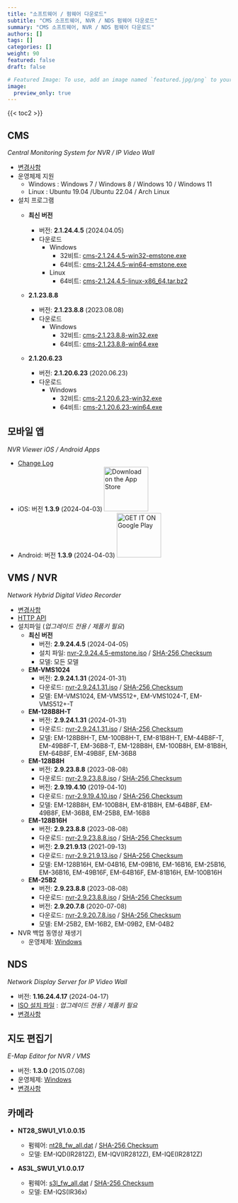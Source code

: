 ```yaml
---
title: "소프트웨어 / 펌웨어 다운로드"
subtitle: "CMS 소프트웨어, NVR / NDS 펌웨어 다운로드"
summary: "CMS 소프트웨어, NVR / NDS 펌웨어 다운로드"
authors: []
tags: []
categories: []
weight: 90
featured: false
draft: false

# Featured Image: To use, add an image named `featured.jpg/png` to your page's folder.
image:
  preview_only: true
---
```


{{< toc2 >}}

## CMS

*Central Monitoring System for NVR / IP Video Wall*

- [변경사항](/docs/cms/changelog/cms21.html)
- 운영체제 지원
  - Windows : Windows 7 / Windows 8 / Windows 10 / Windows 11
  - Linux : Ubuntu 19.04 /Ubuntu 22.04 / Arch Linux
- 설치 프로그램
  - **최신 버전**
    - 버전: **2.1.24.4.5** (2024.04.05)
    - 다운로드
      - Windows
        - 32비트: [cms-2.1.24.4.5-win32-emstone.exe](https://www.emstone.com/data/cms/cms-2.1.24.4.5-win32-emstone.exe)
        - 64비트: [cms-2.1.24.4.5-win64-emstone.exe](https://www.emstone.com/data/cms/cms-2.1.24.4.5-win64-emstone.exe)
      - Linux
        - 64비트: [cms-2.1.24.4.5-linux-x86_64.tar.bz2](https://www.emstone.com/data/cms/cms-2.1.24.4.5-linux-x86_64.tar.bz2)

  - **2.1.23.8.8**
    - 버전: **2.1.23.8.8** (2023.08.08)
    - 다운로드
      - Windows
        - 32비트: [cms-2.1.23.8.8-win32.exe](https://www.emstone.com/data/tta/cms/cms-2.1.23.8.8-win32.exe)
        - 64비트: [cms-2.1.23.8.8-win64.exe](https://www.emstone.com/data/tta/cms/cms-2.1.23.8.8-win64.exe)

  - **2.1.20.6.23**
    - 버전: **2.1.20.6.23** (2020.06.23)
    - 다운로드
      - Windows
        - 32비트: [cms-2.1.20.6.23-win32.exe](https://www.emstone.com/data/tta/cms/cms-2.1.20.6.23-win32.exe)
        - 64비트: [cms-2.1.20.6.23-win64.exe](https://www.emstone.com/data/tta/cms/cms-2.1.20.6.23-win64.exe)

## 모바일 앱

*NVR Viewer iOS / Android Apps*

- [Change Log](/docs/nvr-viewer/ChangeLog.html)
- iOS: 버전 **1.3.9** (2024-04-03)
  <a href="https://apps.apple.com/kr/app/linux-nvr-mobile-viewer/id561848768" target="_blank"><img width="100px" src="/img/app-store-badge.png" alt="Download on the App Store" class="d-inline-block py-0 my-2"></a>
- Android: 버전 **1.3.9** (2024-04-03)
  <a href="https://play.google.com/store/apps/details?id=com.emstone.moview" target="_blank"><img width="100px" src="/img/google-play-badge.png" alt="GET IT ON Google Play" class="d-inline-block py-0 my-2"></a>

## VMS / NVR

*Network Hybrid Digital Video Recorder*

- [변경사항](/docs/dvr/changelog/nvr29.html)
- [HTTP API](/docs/dvr/http/)
- 설치파일 (*업그레이드 전용 / 제품키 필요*)
  - **최신 버전**
    - 버전: **2.9.24.4.5** (2024-04-05)
    - 설치 파일: [nvr-2.9.24.4.5-emstone.iso](https://www.emstone.com/data/dvr/nvr-2.9.24.4.5-emstone.iso)
                 / [SHA-256 Checksum](https://www.emstone.com/data/dvr/nvr-2.9.24.4.5-emstone.iso-sha256.txt)
    - 모델: 모든 모델
  - **EM-VMS1024**
    - 버전: **2.9.24.1.31** (2024-01-31)
    - 다운로드: [nvr-2.9.24.1.31.iso](https://www.emstone.com/data/tta/emstone/2024/nvr-2.9.24.1.31.iso)
                / [SHA-256 Checksum](https://www.emstone.com/data/tta/emstone/2024/nvr-2.9.24.1.31.iso-sha256.txt)
    - 모델: EM-VMS1024, EM-VMS512+, EM-VMS1024-T, EM-VMS512+-T
  - **EM-128B8H-T**
    - 버전: **2.9.24.1.31** (2024-01-31)
    - 다운로드: [nvr-2.9.24.1.31.iso](https://www.emstone.com/data/tta/emstone/2024/nvr-2.9.24.1.31.iso)
                / [SHA-256 Checksum](https://www.emstone.com/data/tta/emstone/2024/nvr-2.9.24.1.31.iso-sha256.txt)
    - 모델: EM-128B8H-T, EM-100B8H-T, EM-81B8H-T, EM-44B8F-T, EM-49B8F-T, EM-36B8-T, EM-128B8H, EM-100B8H, EM-81B8H, EM-64B8F, EM-49B8F, EM-36B8
  - **EM-128B8H**
    - 버전: **2.9.23.8.8** (2023-08-08)
    - 다운로드: [nvr-2.9.23.8.8.iso](https://www.emstone.com/data/tta/emstone/2023/nvr-2.9.23.8.8.iso)
                / [SHA-256 Checksum](https://www.emstone.com/data/tta/emstone/2023/nvr-2.9.23.8.8.iso-sha256.txt)
    - 버전: **2.9.19.4.10** (2019-04-10)
    - 다운로드: [nvr-2.9.19.4.10.iso](https://www.emstone.com/data/tta/emstone/2019/nvr-2.9.19.4.10.iso)
                / [SHA-256 Checksum](https://www.emstone.com/data/tta/emstone/2019/nvr-2.9.19.4.10.iso-sha256.txt)
    - 모델: EM-128B8H, EM-100B8H, EM-81B8H, EM-64B8F, EM-49B8F, EM-36B8, EM-25B8, EM-16B8
  - **EM-128B16H**
    - 버전: **2.9.23.8.8** (2023-08-08)
    - 다운로드: [nvr-2.9.23.8.8.iso](https://www.emstone.com/data/tta/emstone/2023/nvr-2.9.23.8.8.iso)
                / [SHA-256 Checksum](https://www.emstone.com/data/tta/emstone/2023/nvr-2.9.23.8.8.iso-sha256.txt)
    - 버전: **2.9.21.9.13** (2021-09-13)
    - 다운로드: [nvr-2.9.21.9.13.iso](https://www.emstone.com/data/tta/emstone/2021/nvr-2.9.21.9.13.iso)
                / [SHA-256 Checksum](https://www.emstone.com/data/tta/emstone/2021/nvr-2.9.21.9.13.iso-sha256.txt)
    - 모델: EM-128B16H, EM-04B16, EM-09B16, EM-16B16, EM-25B16, EM-36B16, EM-49B16F, EM-64B16F, EM-81B16H, EM-100B16H
  - **EM-25B2**
    - 버전: **2.9.23.8.8** (2023-08-08)
    - 다운로드: [nvr-2.9.23.8.8.iso](https://www.emstone.com/data/tta/emstone/2023/nvr-2.9.23.8.8.iso)
                / [SHA-256 Checksum](https://www.emstone.com/data/tta/emstone/2023/nvr-2.9.23.8.8.iso-sha256.txt)
    - 버전: **2.9.20.7.8** (2020-07-08)
    - 다운로드: [nvr-2.9.20.7.8.iso](https://www.emstone.com/data/tta/emstone/2020/nvr-2.9.20.7.8.iso)
                / [SHA-256 Checksum](https://www.emstone.com/data/tta/emstone/2020/nvr-2.9.20.7.8.iso-sha256.txt)
    - 모델: EM-25B2, EM-16B2, EM-09B2, EM-04B2
- NVR 백업 동영상 재생기
  - 운영체제: [Windows](https://www.emstone.com/data/nvrplay/nvrplay.exe)

## NDS

*Network Display Server for IP Video Wall*

- 버전: **1.16.24.4.17** (2024-04-17)
- [ISO 설치 파일](https://www.emstone.com/data/nds/nds-1.16.24.4.17.iso)
   : *업그레이드 전용 / 제품키 필요*
- [변경사항](/docs/nds/ChangeLog.html)

## 지도 편집기

*E-Map Editor for NVR / VMS*

- 버전: **1.3.0** (2015.07.08)
- 운영체제: [Windows](https://www.emstone.com/data/vms/mapedit/vms-mapedit-1.3.0-win-ia32-20150708.zip)
- [변경사항](https://github.com/nvrsw/mapedit/blob/master/ChangeLog.md)

## 카메라

- **NT28_SWU1_V1.0.0.15**
  - 펌웨어: [nt28_fw_all.dat](https://www.emstone.com/data/tta/camera/nt28_fw_all.dat)
            / [SHA-256 Checksum](https://www.emstone.com/data/tta/camera/hash_code.txt)
  - 모델: EM-IQD(IR2812Z), EM-IQV(IR2812Z), EM-IQE(IR2812Z)

- **AS3L_SWU1_V1.0.0.17**
  - 펌웨어: [s3l_fw_all.dat](https://www.emstone.com/data/tta/camera/EM-IQS/s3l_fw_all.dat)
            / [SHA-256 Checksum](https://www.emstone.com/data/tta/camera/EM-IQS/hash_code.txt)
  - 모델: EM-IQS(IR36x)

